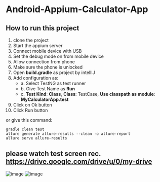 # Android-Appium-Calculator-App
## How to run this project
1. clone the project
2. Start the appium server
3. Connect mobile device with USB
4. Set the debug mode on from mobile device
5. Allow connection from phone
6. Make sure the phone is unlocked
7. Open **build.gradle** as project by intellIJ
8. Add configuration as:
    - a. Select TestNG as test runner
    - b. Give Test Name as **Run**
    - c. **Test Kind**: **Class**, **Class**: TestCase, **Use classpath as module**: **MyCalculatorApp.test**
9. Click on Ok button
10. Click Run button 

or 
give this command:
``` 
gradle clean test 
allure generate allure-results --clean -o allure-report
allure serve allure-results
```
## please watch test screen rec. https://drive.google.com/drive/u/0/my-drive

![image](https://user-images.githubusercontent.com/87892957/134738328-c7c2960f-2b67-41ab-a0cb-34255cb11aff.png)
![image](https://user-images.githubusercontent.com/87892957/134738364-a39d6381-1fbf-4f68-9baf-173d987820e0.png)
